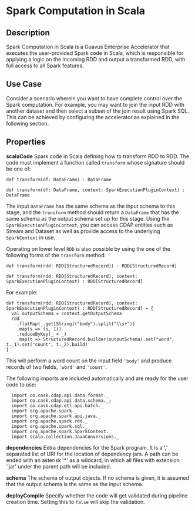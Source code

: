 # Spark Computation in Scala

Description
-----------
Spark Computation in Scala is a Guavus Enterprise Accelerator that executes the user-provided Spark code in Scala, which is responsible for applying a logic on the incoming RDD and output a transformed RDD, with full access to all Spark features.

Use Case
--------
Consider a scenario wherein you want to have complete control over the Spark computation. For example, you may want to join the input RDD with another dataset and then select a subset of the join result using Spark SQL. This can be achieved by configuring the accelerator as explained in the following section.

Properties
----------
**scalaCode** Spark code in Scala defining how to transform RDD to RDD. 
The code must implement a function called ``transform`` whose signature should be one of:

    def transform(df: DataFrame) : DataFrame

    def transform(df: DataFrame, context: SparkExecutionPluginContext) : DataFrame
    
The input ``DataFrame`` has the same schema as the input schema to this stage, and the ``transform`` method
should return a ``DataFrame`` that has the same schema as the output schema set up for this stage.
Using the ``SparkExecutionPluginContext``, you can access CDAP
entities such as Stream and Dataset as well as provide access to the underlying ``SparkContext`` in use.
 
Operating on lower level ``RDD`` is also possible by using the one of the following forms of the ``transform`` method:

    def transform(rdd: RDD[StructuredRecord]) : RDD[StructuredRecord]

    def transform(rdd: RDD[StructuredRecord], context: SparkExecutionPluginContext) : RDD[StructuredRecord]
   
For example:

    def transform(rdd: RDD[StructuredRecord], context: SparkExecutionPluginContext) : RDD[StructuredRecord] = {
      val outputSchema = context.getOutputSchema
      rdd
        .flatMap(_.get[String]("body").split("\\s+"))
        .map(s => (s, 1))
        .reduceByKey(_ + _)
        .map(t => StructuredRecord.builder(outputSchema).set("word", t._1).set("count", t._2).build)
    }
        
This will perform a word count on the input field ``'body'`` and produce records of two fields, ``'word'`` and ``'count'``.

The following imports are included automatically and are ready for the user code to use:

      import co.cask.cdap.api.data.format._
      import co.cask.cdap.api.data.schema._;
      import co.cask.cdap.etl.api.batch._
      import org.apache.spark._
      import org.apache.spark.api.java._
      import org.apache.spark.rdd._
      import org.apache.spark.sql._
      import org.apache.spark.SparkContext._
      import scala.collection.JavaConversions._

**dependencies** Extra dependencies for the Spark program.
It is a ',' separated list of URI for the location of dependency jars.
A path can be ended with an asterisk '*' as a wildcard, in which all files with extension '.jar' under the
parent path will be included.

**schema** The schema of output objects. If no schema is given, it is assumed that the output
schema is the same as the input schema.

**deployCompile** Specify whether the code will get validated during pipeline creation time. Setting this to `false`
will skip the validation.
